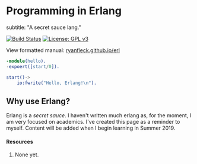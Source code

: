 # Programming in Erlang
subtitle: "A secret sauce lang."

  [![Build Status](https://travis-ci.org/RyanFleck/Projects.svg?branch=master)](https://travis-ci.org/RyanFleck/Projects)  [![License: GPL v3](https://img.shields.io/badge/License-GPL%20v3-blue.svg)](https://www.gnu.org/licenses/gpl-3.0)

  View formatted manual: [ryanfleck.github.io/erl](https://ryanfleck.github.io/erl)
  

```erlang
-module(hello).
-expoert([start/0]).

start()->
    io:fwrite("Hello, Erlang!\n").
```


## Why use Erlang?

Erlang is a *secret sauce*. I haven't written much erlang as, for the moment, I am very focused on academics. I've created this page as a reminder to myself. Content will be added when I begin learning in Summer 2019.

#### Resources
1. None yet.
